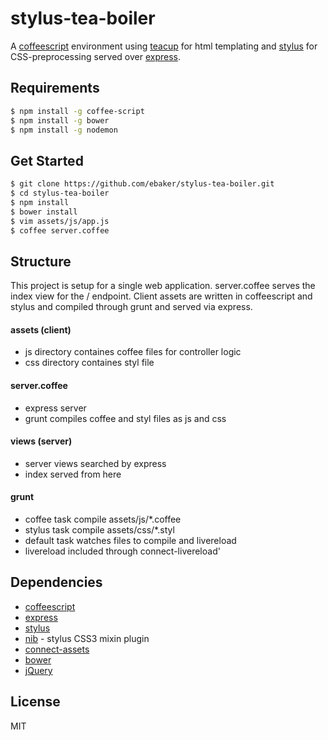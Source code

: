 # stylus-tea-boiler

A [coffeescript](http://coffeescript.org/) environment using
 [teacup](https://github.com/goodeggs/teacup) for html templating and
 [stylus](http://learnboost.github.io/stylus/) for CSS-preprocessing served over
 [express](https://github.com/strongloop/express).

## Requirements
```sh
$ npm install -g coffee-script
$ npm install -g bower 
$ npm install -g nodemon
```

## Get Started
```sh
$ git clone https://github.com/ebaker/stylus-tea-boiler.git
$ cd stylus-tea-boiler
$ npm install
$ bower install
$ vim assets/js/app.js
$ coffee server.coffee
```

## Structure
This project is setup for a single web application.
server.coffee serves the index view for the / endpoint. 
Client assets are written in coffeescript and stylus and compiled
through grunt and served via express.

#### assets (client)
 - js directory containes coffee files for controller logic
 - css directory containes styl file

#### server.coffee
 - express server
 - grunt compiles coffee and styl files as js and css

#### views (server)
 - server views searched by express
 - index served from here

#### grunt
 - coffee task compile assets/js/*.coffee
 - stylus task compile assets/css/*.styl
 - default task watches files to compile and livereload
 - livereload included through connect-livereload'

## Dependencies
 - [coffeescript](http://coffeescript.org/)
 - [express](https://github.com/strongloop/express)
 - [stylus](http://learnboost.github.io/stylus/)
 - [nib](https://github.com/tj/nib) - stylus CSS3 mixin plugin
 - [connect-assets](https://github.com/adunkman/connect-assets)
 - [bower](http://bower.io/)
 - [jQuery](http://jquery.com)

License
----

MIT
